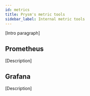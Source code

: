 ```yaml
---
id: metrics
title: Prysm's metric tools
sidebar_label: Internal metric tools
---
```


[Intro paragraph]

## Prometheus

[Description]

## Grafana

[Description]
